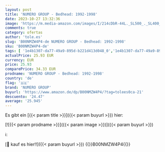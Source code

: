 ```yaml
---
layout: post
title: 'NUMERO GROUP - Bedhead: 1992-1998'
date: 2023-10-27 13:32:36
image: 'https://m.media-amazon.com/images/I/214cDbR-44L._SL500_._SL400_.jpg'
comments: true
category: ofertas
author: 'tole.es'
slug: 'B00NMZW4P4-de NUMERO GROUP - Bedhead: 1992-1998'
sku: 'B00NMZW4P4-de'
tags: [ '1e4b1307-da77-49a9-895d-b221d413d048_0','1e4b1307-da77-49a9-895d-b221d413d048_7601','905a2af1-15b0-41e8-8d66-5164d18c431a_0','Arborist Merchandising Root','AutoRip','Beauty','Box-Set','Box-Sets','Classic Rock','Custom Stores','Featured Categories','Formate','Haarpflege & Styling','Kosmetik','Musik Kategorien','Musik-CDs & Vinyl','Regions','Rock','Self Service','Shampoo & Conditioner Sets','Shampoo & Spülung','Shops','Special Features Stores','USA & Großbritannien','numero group','🇩🇪', ]
actualPrice: 25.93 EUR
currency: EUR
price: 25.93
comparePrice: 34.33 EUR
prodname: 'NUMERO GROUP - Bedhead: 1992-1998'
country: 'de'
flag: '🇩🇪'
brand: 'NUMERO GROUP'
buyurl: 'https://www.amazon.de/dp/B00NMZW4P4/?tag=tolees0ca-21'
descuento: '24.47'
average: '25.945'
---
```


Es gibt ein [{{< param title >}}]({{< param buyurl >}}) hier:

[![{{< param prodname >}}]({{< param image >}})]({{< param buyurl >}})

ℹ️:


[🛒 kauf es hier!!]({{< param buyurl >}})
{{<world>}}B00NMZW4P4{{</world>}}

